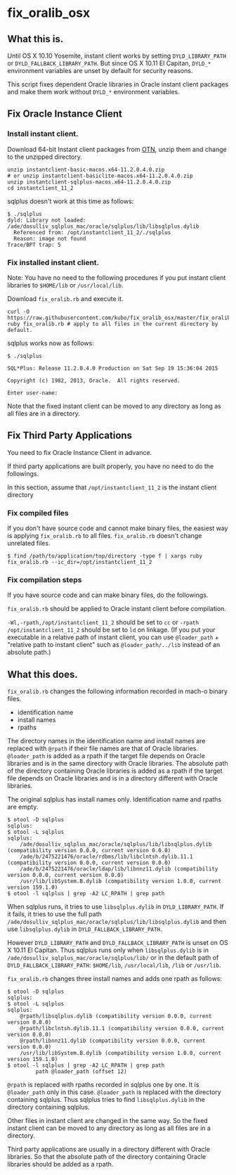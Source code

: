 # fix_oralib_osx

## What this is.

Until OS X 10.10 Yosemite, instant client works by setting `DYLD_LIBRARY_PATH`
or `DYLD_FALLBACK_LIBRARY_PATH`.
But since OS X 10.11 El Capitan, `DYLD_*` environment variables are unset by
default for security reasons.

This script fixes dependent Oracle libraries in Oracle instant client packages
and make them work without `DYLD_*` environment variables.

## Fix Oracle Instance Client

### Install instant client.

Download 64-bit Instant client packages from [OTN](http://www.oracle.com/technetwork/topics/intel-macsoft-096467.html), unzip them and change to the unzipped directory.

```shell
unzip instantclient-basic-macos.x64-11.2.0.4.0.zip
# or unzip instantclient-basiclite-macos.x64-11.2.0.4.0.zip
unzip instantclient-sqlplus-macos.x64-11.2.0.4.0.zip
cd instantclient_11_2
```

sqlplus doesn't work at this time as follows:

```shell
$ ./sqlplus 
dyld: Library not loaded: /ade/dosulliv_sqlplus_mac/oracle/sqlplus/lib/libsqlplus.dylib
  Referenced from: /opt/instantclient_11_2/./sqlplus
  Reason: image not found
Trace/BPT trap: 5
```

### Fix installed instant client.

Note: You have no need to the following procedures if you put instant client libraries to `$HOME/lib` or `/usr/local/lib`.

Download `fix_oralib.rb` and execute it.

```shell
curl -O https://raw.githubusercontent.com/kubo/fix_oralib_osx/master/fix_oralib.rb
ruby fix_oralib.rb # apply to all files in the current directory by default.
```

sqlplus works now as follows:

```shell
$ ./sqlplus 

SQL*Plus: Release 11.2.0.4.0 Production on Sat Sep 19 15:36:04 2015

Copyright (c) 1982, 2013, Oracle.  All rights reserved.

Enter user-name: 
```

Note that the fixed instant client can be moved to any directory as long as
all files are in a directory.

## Fix Third Party Applications

You need to fix Oracle Instance Client in advance.

If third party applications are built properly,
you have no need to do the followings.

In this section, assume that `/opt/instantclient_11_2` is the instant client directory

### Fix compiled files

If you don't have source code and cannot make binary files,
the easiest way is applying `fix_oralib.rb` to all files.
`fix_oralib.rb` doesn't change unrelated files.

```shell
$ find /path/to/application/top/directory -type f | xargs ruby fix_oralib.rb --ic_dir=/opt/instantclient_11_2
```

### Fix compilation steps

If you have source code and can make binary files, do the followings.

`fix_oralib.rb` should be applied to Oracle instant client before compilation.

`-Wl,-rpath,/opt/instantclient_11_2` should be set to `cc` or
`-rpath /opt/instantclient_11_2` should be set to `ld` on linkage.
(If you put your executable in a relative path of instant client, you can use
`@loader_path` + "relative path to instant client" such as `@loader_path/../lib`
instead of an absolute path.)

## What this does.

`fix_oralib.rb` changes the following information recorded in mach-o binary files.
* identification name
* install names
* rpaths

The directory names in the identification name and install names are
replaced with `@rpath` if their file names are that of Oracle
libraries. `@loader_path` is added as a rpath if the target file depends
on Oracle libraries and is in the same directory with Oracle
libraries. The absolute path of the directory containing Oracle
libraries is added as a rpath if the target file depends on Oracle
libraries and is in a directory different with Oracle libraries.

The original sqlplus has install names only. Identification name and rpaths are empty.

```shell
$ otool -D sqlplus
sqlplus:
$ otool -L sqlplus
sqlplus:
	/ade/dosulliv_sqlplus_mac/oracle/sqlplus/lib/libsqlplus.dylib (compatibility version 0.0.0, current version 0.0.0)
	/ade/b/2475221476/oracle/rdbms/lib/libclntsh.dylib.11.1 (compatibility version 0.0.0, current version 0.0.0)
	/ade/b/2475221476/oracle/ldap/lib/libnnz11.dylib (compatibility version 0.0.0, current version 0.0.0)
	/usr/lib/libSystem.B.dylib (compatibility version 1.0.0, current version 159.1.0)
$ otool -l sqlplus | grep -A2 LC_RPATH | grep path
```

When sqlplus runs, it tries to use `libsqlplus.dylib` in `DYLD_LIBRARY_PATH`.
If it fails, it tries to use the full path `/ade/dosulliv_sqlplus_mac/oracle/sqlplus/lib/libsqlplus.dylib`
and then use `libsqlplus.dylib` in `DYLD_FALLBACK_LIBRARY_PATH`.

However `DYLD_LIBRARY_PATH` and `DYLD_FALLBACK_LIBRARY_PATH` is unset on
OS X 10.11 El Capitan. Thus sqlplus runs only when `libsqlplus.dylib` is
in `/ade/dosulliv_sqlplus_mac/oracle/sqlplus/lib/` or in the default
path of `DYLD_FALLBACK_LIBRARY_PATH`: `$HOME/lib`, `/usr/local/lib`, `/lib`
or `/usr/lib`.

`fix_oralib.rb` changes three install names and adds one rpath as follows:

```shell
$ otool -D sqlplus
sqlplus:
$ otool -L sqlplus
sqlplus:
	@rpath/libsqlplus.dylib (compatibility version 0.0.0, current version 0.0.0)
	@rpath/libclntsh.dylib.11.1 (compatibility version 0.0.0, current version 0.0.0)
	@rpath/libnnz11.dylib (compatibility version 0.0.0, current version 0.0.0)
	/usr/lib/libSystem.B.dylib (compatibility version 1.0.0, current version 159.1.0)
$ otool -l sqlplus | grep -A2 LC_RPATH | grep path
         path @loader_path (offset 12)
```

`@rpath` is replaced with rpaths recorded in sqlplus one by one.
It is `@loader_path` only in this case. `@loader_path` is replaced with
the directory containing sqlplus. Thus sqlplus tries to find
`libsqlplus.dylib` in the directory containing sqlplus.

Other files in instant client are changed in the same way.
So the fixed instant client can be moved to any directory as long as
all files are in a directory.

Third party applications are usually in a directory different with
Oracle libraries. So that the absolute path of the directory
containing Oracle libraries should be added as a rpath.
